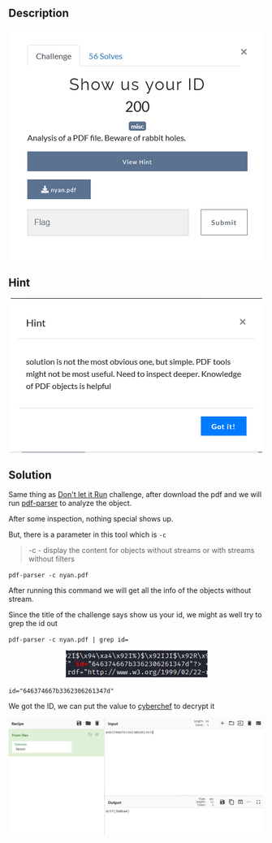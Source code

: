 ## Description

<p align="center">
<img src="Image/image-20210518205835512.png">
</p>

## Hint

<p align="center">
<img src="Image/image-20210518205848669.png">
</p>

## Solution

Same thing as [Don't let it Run](https://github.com/CHOOCS/CTF-Writeups/tree/master/DCTF/2021/misc/DontLetItRun) challenge, after download the pdf and we will run [pdf-parser](https://en.wikipedia.org/wiki/Pdf-parser) to analyze the object.

After some inspection, nothing special shows up.

But, there is a parameter in this tool which is `-c`

> -c - display the content for objects without streams or with streams without filters

`pdf-parser -c nyan.pdf`

After running this command we will get all the info of the objects without stream.

Since the title of the challenge says show us your id, we might as well try to grep the id out

`pdf-parser -c nyan.pdf | grep id=`

<p align="center">
<img src="Image/image-20210518210323304.png">
</p>

`id="646374667b3362306261347d"`

We got the ID, we can put the value to [cyberchef](https://gchq.github.io/CyberChef) to decrypt it

<p align="center">
<img src="Image/image-20210518210441422.png">
</p>